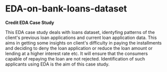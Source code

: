 # EDA-on-bank-loans-dataset

**Credit EDA Case Study**

This EDA case study deals with loans dataset, identyfing patterns of the client's previous loan applications and current loan application data. This aims in getting some insights on client's difficulty in paying the installments and deciding to deny the loan application or reduce the loan amount or lending at a higher interest rate etc. It will ensure that the consumers capable of repaying the loan are not rejected. Identification of such applicants using EDA is the aim of this case study.
